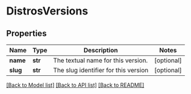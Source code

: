 # DistrosVersions

## Properties
Name | Type | Description | Notes
------------ | ------------- | ------------- | -------------
**name** | **str** | The textual name for this version. | [optional] 
**slug** | **str** | The slug identifier for this version | [optional] 

[[Back to Model list]](../README.md#documentation-for-models) [[Back to API list]](../README.md#documentation-for-api-endpoints) [[Back to README]](../README.md)


